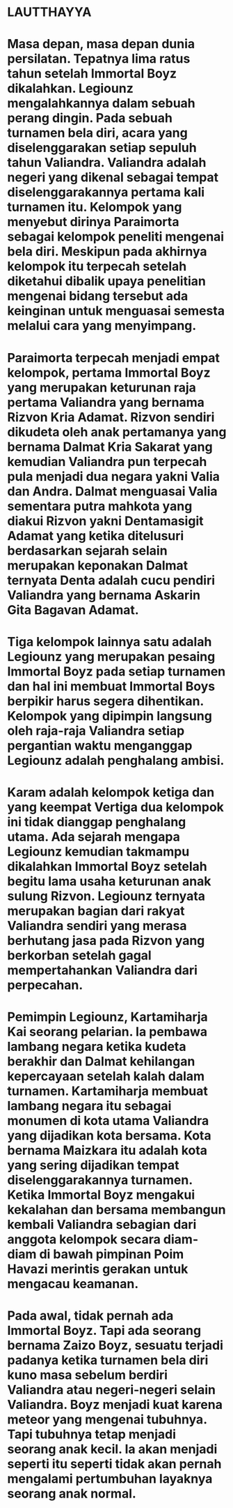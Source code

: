 LAUTTHAYYA
=
Masa depan, masa depan dunia persilatan. Tepatnya lima ratus tahun setelah Immortal Boyz dikalahkan. Legiounz mengalahkannya dalam sebuah perang dingin. Pada sebuah turnamen bela diri, acara yang diselenggarakan setiap sepuluh tahun Valiandra. Valiandra adalah negeri yang dikenal sebagai tempat diselenggarakannya pertama kali turnamen itu. Kelompok yang menyebut dirinya Paraimorta sebagai kelompok peneliti mengenai bela diri. Meskipun pada akhirnya kelompok itu terpecah setelah diketahui dibalik upaya penelitian mengenai bidang tersebut ada keinginan untuk menguasai semesta melalui cara yang menyimpang.
=
Paraimorta terpecah menjadi empat kelompok, pertama Immortal Boyz yang merupakan keturunan raja pertama Valiandra yang bernama Rizvon Kria Adamat. Rizvon sendiri dikudeta oleh anak pertamanya yang bernama Dalmat Kria Sakarat yang kemudian Valiandra pun terpecah pula menjadi dua negara yakni Valia dan Andra. Dalmat menguasai Valia sementara putra mahkota yang diakui Rizvon yakni Dentamasigit Adamat yang ketika ditelusuri berdasarkan sejarah selain merupakan keponakan Dalmat ternyata Denta adalah cucu pendiri Valiandra yang bernama Askarin Gita Bagavan Adamat.
=
Tiga kelompok lainnya satu adalah Legiounz yang merupakan pesaing Immortal Boyz pada setiap turnamen dan hal ini membuat Immortal Boys berpikir harus segera dihentikan. Kelompok yang dipimpin langsung oleh raja-raja Valiandra setiap pergantian waktu menganggap Legiounz adalah penghalang ambisi.
=
Karam adalah kelompok ketiga dan yang keempat Vertiga dua kelompok ini tidak dianggap penghalang utama. Ada sejarah mengapa Legiounz kemudian takmampu dikalahkan Immortal Boyz setelah begitu lama usaha keturunan anak sulung Rizvon. Legiounz ternyata merupakan bagian dari rakyat Valiandra sendiri yang merasa berhutang jasa pada Rizvon yang berkorban setelah gagal mempertahankan Valiandra dari perpecahan.
=
Pemimpin Legiounz, Kartamiharja Kai seorang pelarian. Ia pembawa lambang negara ketika kudeta berakhir dan Dalmat kehilangan kepercayaan setelah kalah dalam turnamen. Kartamiharja membuat lambang negara itu sebagai monumen di kota utama Valiandra yang dijadikan kota bersama. Kota bernama Maizkara itu adalah kota yang sering dijadikan tempat diselenggarakannya turnamen. Ketika Immortal Boyz mengakui kekalahan dan bersama membangun kembali Valiandra sebagian dari anggota kelompok secara diam-diam di bawah pimpinan Poim Havazi merintis gerakan untuk mengacau keamanan.
=
Pada awal, tidak pernah ada Immortal Boyz. Tapi ada seorang bernama Zaizo Boyz, sesuatu terjadi padanya ketika turnamen bela diri kuno masa sebelum berdiri Valiandra atau negeri-negeri selain Valiandra. Boyz menjadi kuat karena meteor yang mengenai tubuhnya. Tapi tubuhnya tetap menjadi seorang anak kecil. Ia akan menjadi seperti itu seperti tidak akan pernah mengalami pertumbuhan layaknya seorang anak normal.
=
